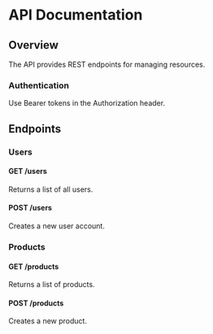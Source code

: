 # API Documentation

## Overview

The API provides REST endpoints for managing resources.

### Authentication

Use Bearer tokens in the Authorization header.

## Endpoints

### Users

#### GET /users

Returns a list of all users.

#### POST /users

Creates a new user account.

### Products

#### GET /products

Returns a list of products.

#### POST /products

Creates a new product.
